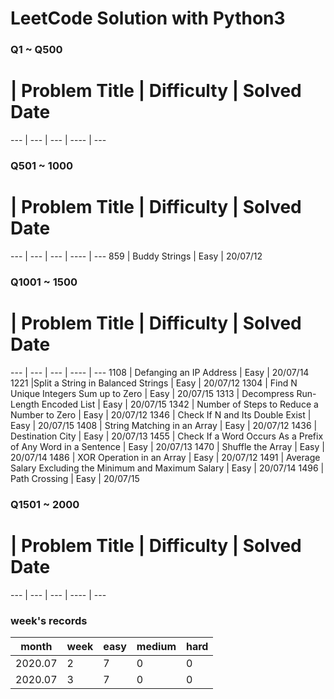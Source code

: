 # LeetCode Solution with Python3

### Q1 ~ Q500

# | Problem Title | Difficulty | Solved Date
--- | --- | --- | ---- | ---


### Q501 ~ 1000

# | Problem Title | Difficulty | Solved Date
--- | --- | --- | ---- | ---
859 | Buddy Strings | Easy | 20/07/12

### Q1001 ~ 1500

# | Problem Title | Difficulty | Solved Date
--- | --- | --- | ---- | ---
1108 | Defanging an IP Address | Easy | 20/07/14
1221 |Split a String in Balanced Strings | Easy | 20/07/12
1304 | Find N Unique Integers Sum up to Zero | Easy | 20/07/15
1313 | Decompress Run-Length Encoded List | Easy | 20/07/15
1342 | Number of Steps to Reduce a Number to Zero | Easy | 20/07/12
1346 | Check If N and Its Double Exist | Easy | 20/07/15
1408 | String Matching in an Array | Easy | 20/07/12
1436 | Destination City | Easy | 20/07/13
1455 | Check If a Word Occurs As a Prefix of Any Word in a Sentence | Easy | 20/07/13
1470 | Shuffle the Array | Easy | 20/07/14
1486 | XOR Operation in an Array | Easy | 20/07/12
1491 | Average Salary Excluding the Minimum and Maximum Salary | Easy | 20/07/14
1496 | Path Crossing | Easy | 20/07/15

### Q1501 ~ 2000

# | Problem Title | Difficulty | Solved Date
--- | --- | --- | ---- | ---

### week's records

month | week | easy | medium | hard
--- | --- | --- | --- | ---
2020.07 | 2 | 7 | 0 | 0
2020.07 | 3 | 7 | 0 | 0

